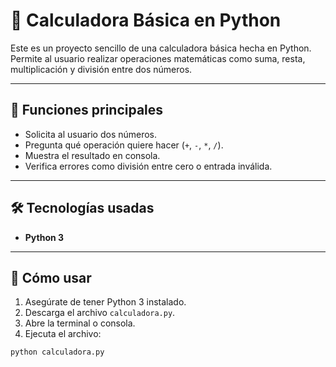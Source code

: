 # 🧮 Calculadora Básica en Python

Este es un proyecto sencillo de una calculadora básica hecha en Python. Permite al usuario realizar operaciones matemáticas como suma, resta, multiplicación y división entre dos números.

---

## 📌 Funciones principales

- Solicita al usuario dos números.
- Pregunta qué operación quiere hacer (`+`, `-`, `*`, `/`).
- Muestra el resultado en consola.
- Verifica errores como división entre cero o entrada inválida.

---

## 🛠️ Tecnologías usadas

- **Python 3**

---

## 🚀 Cómo usar

1. Asegúrate de tener Python 3 instalado.
2. Descarga el archivo `calculadora.py`.
3. Abre la terminal o consola.
4. Ejecuta el archivo:

```bash
python calculadora.py
